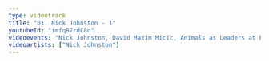 ```yaml
---
type: videotrack
title: "01. Nick Johnston - 1"
youtubeId: "imfqB7rdC8o"
videoevents: "Nick Johnston, David Maxim Micic, Animals as Leaders at Patronaat"
videoartists: ["Nick Johnston"]
---
```

